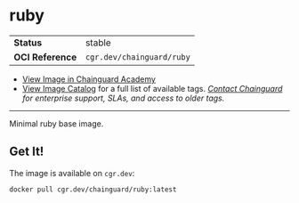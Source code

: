 <!--monopod:start-->
# ruby
| | |
| - | - |
| **Status** | stable |
| **OCI Reference** | `cgr.dev/chainguard/ruby` |


* [View Image in Chainguard Academy](https://edu.chainguard.dev/chainguard/chainguard-images/reference/ruby/overview/)
* [View Image Catalog](https://console.enforce.dev/images/catalog) for a full list of available tags.
*[Contact Chainguard](https://www.chainguard.dev/chainguard-images) for enterprise support, SLAs, and access to older tags.*

---
<!--monopod:end-->

Minimal ruby base image.

## Get It!

The image is available on `cgr.dev`:

```
docker pull cgr.dev/chainguard/ruby:latest
```

